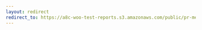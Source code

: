 ```yaml
---
layout: redirect
redirect_to: https://a8c-woo-test-reports.s3.amazonaws.com/public/pr-merge/38656/api/index.html
---
```


